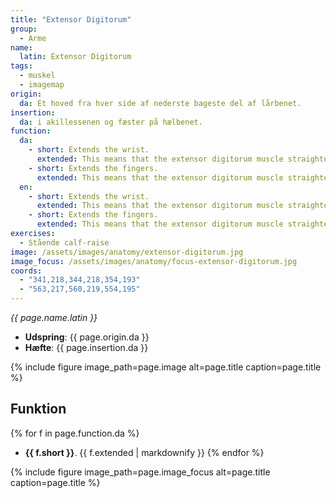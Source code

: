 ```yaml
---
title: "Extensor Digitorum"
group:
  - Arme
name:
  latin: Extensor Digitorum
tags:
  - muskel
  - imagemap
origin: 
  da: Et hoved fra hver side af nederste bageste del af lårbenet.
insertion: 
  da: i akillessenen og fæster på hælbenet.
function:
  da:
    - short: Extends the wrist.
      extended: This means that the extensor digitorum muscle straightens the wrist joint such that the angle between the back of the hand and the back of the forearm decreases (i.e. it moves the back of the hand toward the back of the forearm).
    - short: Extends the fingers.
      extended: This means that the extensor digitorum muscle straightens the fingers.
  en:
    - short: Extends the wrist.
      extended: This means that the extensor digitorum muscle straightens the wrist joint such that the angle between the back of the hand and the back of the forearm decreases (i.e. it moves the back of the hand toward the back of the forearm).
    - short: Extends the fingers.
      extended: This means that the extensor digitorum muscle straightens the fingers.
exercises:
  - Stående calf-raise
image: /assets/images/anatomy/extensor-digitorum.jpg
image_focus: /assets/images/anatomy/focus-extensor-digitorum.jpg
coords:
  - "341,218,344,218,354,193"
  - "563,217,560,219,554,195"
---
```


_{{ page.name.latin }}_

- **Udspring**: {{ page.origin.da }}
- **Hæfte**: {{ page.insertion.da }}

{% include figure image_path=page.image alt=page.title caption=page.title %}

## Funktion

{% for f in page.function.da %}
- **{{ f.short }}**.
  {{ f.extended | markdownify }}
{% endfor %}

{% include figure image_path=page.image_focus alt=page.title caption=page.title %}
